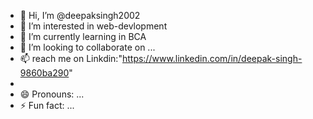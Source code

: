 - 👋 Hi, I’m @deepaksingh2002
- 👀 I’m interested in web-devlopment
- 🌱 I’m currently learning in BCA
- 💞️ I’m looking to collaborate on ...
- 📫 reach me on Linkdin:"https://www.linkedin.com/in/deepak-singh-9860ba290"
-               
- 😄 Pronouns: ...
- ⚡ Fun fact: ...

<!---
deepaksingh2002 is a ✨ special ✨ repository because its `README.md` (this file) appears on your GitHub profile.
You can click the Preview link to take a look at your changes.
--->

